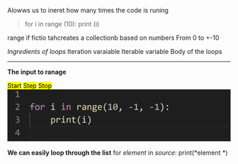 Alowws us to ineret how many times the code is runing 
>  for i in range (10):
>  print (i) 

range if fictio tahcreates a collectionb based on numbers 
From 0 to +-10

 *Ingredients of loops* 
Iteration varaiable
Iterable variable 
Body of the loops 

---



**The input to ranage**

<mark class="hltr-pomarancza">Start</mark> 
<mark class="hltr-pomarancza">Step</mark> 
<mark class="hltr-pomarancza">Stop</mark>
![Pasted_image_20230114135908.png](/static/Pasted_image_20230114135908.png)


**We can easily loop through the list**
for *element* in *source*:
print(*element *) 

